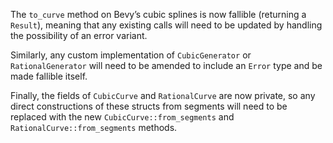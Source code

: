The `to_curve` method on Bevy’s cubic splines is now fallible (returning a `Result`), meaning that any existing calls will need to be updated by handling the possibility of an error variant. 

Similarly, any custom implementation of `CubicGenerator` or `RationalGenerator` will need to be amended to include an `Error` type and be made fallible itself. 

Finally, the fields of `CubicCurve` and `RationalCurve` are now private, so any direct constructions of these structs from segments will need to be replaced with the new `CubicCurve::from_segments` and `RationalCurve::from_segments` methods.
